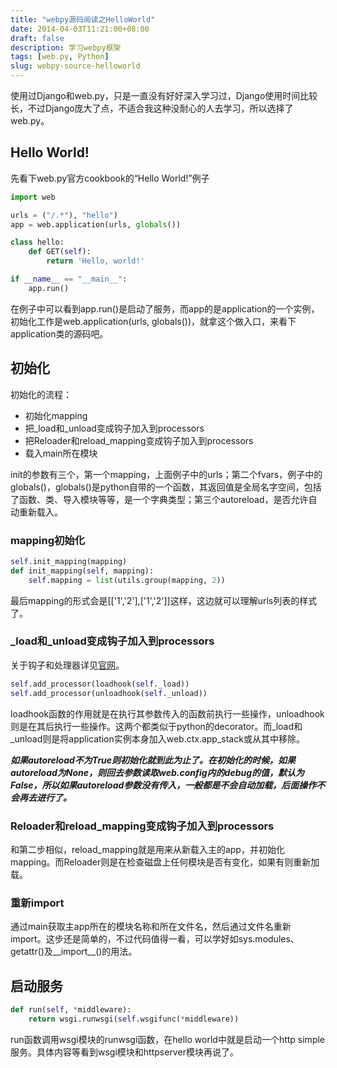 ```yaml
---
title: "webpy源码阅读之HelloWorld"
date: 2014-04-03T11:21:00+08:00
draft: false
description: 学习webpy框架
tags: [web.py, Python]
slug: webpy-source-helloworld
---
```


使用过Django和web.py，只是一直没有好好深入学习过，Django使用时间比较长，不过Django庞大了点，不适合我这种没耐心的人去学习，所以选择了web.py。

## Hello World!

先看下web.py官方cookbook的“Hello World!”例子

```python
import web

urls = ("/.*"), "hello")
app = web.application(urls, globals())

class hello:
    def GET(self):
        return 'Hello, world!'

if __name__ == "__main__":
    app.run()
```

在例子中可以看到app.run()是启动了服务，而app的是application的一个实例，初始化工作是web.application(urls, globals())，就拿这个做入口，来看下application类的源码吧。

## 初始化

初始化的流程：

* 初始化mapping
* 把\_load和\_unload变成钩子加入到processors
* 把Reloader和reload\_mapping变成钩子加入到processors
* 载入main所在模块

init的参数有三个，第一个mapping，上面例子中的urls；第二个fvars，例子中的globals()，globals()是python自带的一个函数，其返回值是全局名字空间，包括了函数、类、导入模块等等，是一个字典类型；第三个autoreload，是否允许自动重新载入。

### mapping初始化

```python
self.init_mapping(mapping)
def init_mapping(self, mapping):
	self.mapping = list(utils.group(mapping, 2))
```

最后mapping的形式会是[['1','2'],['1','2']]这样，这边就可以理解urls列表的样式了。

### \_load和\_unload变成钩子加入到processors

关于钩子和处理器详见[官网](http://webpy.org/cookbook/application_processors.zh-cn)。

```python
self.add_processor(loadhook(self._load))
self.add_processor(unloadhook(self._unload))
```

loadhook函数的作用就是在执行其参数传入的函数前执行一些操作，unloadhook则是在其后执行一些操作。这两个都类似于python的decorator。而\_load和\_unload则是将application实例本身加入web.ctx.app\_stack或从其中移除。

***如果autoreload不为True则初始化就到此为止了。在初始化的时候，如果autoreload为None，则回去参数读取web.config内的debug的值，默认为False，所以如果autoreload参数没有传入，一般都是不会自动加载，后面操作不会再去进行了。***

### Reloader和reload\_mapping变成钩子加入到processors

和第二步相似，reload\_mapping就是用来从新载入主的app，并初始化mapping。而Reloader则是在检查磁盘上任何模块是否有变化，如果有则重新加载。

### 重新import

通过main获取主app所在的模块名称和所在文件名，然后通过文件名重新import。这步还是简单的，不过代码值得一看，可以学好如sys.modules、getattr()及\_\_import\_\_()的用法。

## 启动服务

```python
def run(self, *middleware):
	return wsgi.runwsgi(self.wsgifunc(*middleware))
```

run函数调用wsgi模块的runwsgi函数，在hello world中就是启动一个http simple服务。具体内容等看到wsgi模块和httpserver模块再说了。

